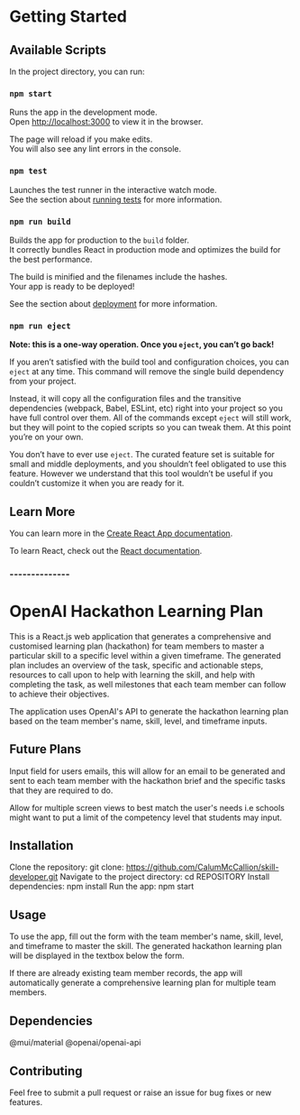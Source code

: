 # Getting Started


## Available Scripts

In the project directory, you can run:

### `npm start`

Runs the app in the development mode.\
Open [http://localhost:3000](http://localhost:3000) to view it in the browser.

The page will reload if you make edits.\
You will also see any lint errors in the console.

### `npm test`

Launches the test runner in the interactive watch mode.\
See the section about [running tests](https://facebook.github.io/create-react-app/docs/running-tests) for more information.

### `npm run build`

Builds the app for production to the `build` folder.\
It correctly bundles React in production mode and optimizes the build for the best performance.

The build is minified and the filenames include the hashes.\
Your app is ready to be deployed!

See the section about [deployment](https://facebook.github.io/create-react-app/docs/deployment) for more information.

### `npm run eject`

**Note: this is a one-way operation. Once you `eject`, you can’t go back!**

If you aren’t satisfied with the build tool and configuration choices, you can `eject` at any time. This command will remove the single build dependency from your project.

Instead, it will copy all the configuration files and the transitive dependencies (webpack, Babel, ESLint, etc) right into your project so you have full control over them. All of the commands except `eject` will still work, but they will point to the copied scripts so you can tweak them. At this point you’re on your own.

You don’t have to ever use `eject`. The curated feature set is suitable for small and middle deployments, and you shouldn’t feel obligated to use this feature. However we understand that this tool wouldn’t be useful if you couldn’t customize it when you are ready for it.

## Learn More

You can learn more in the [Create React App documentation](https://facebook.github.io/create-react-app/docs/getting-started).

To learn React, check out the [React documentation](https://reactjs.org/).

### --------------
# OpenAI Hackathon Learning Plan
This is a React.js web application that generates a comprehensive and customised learning plan (hackathon) for team members to master a particular skill to a specific level within a given timeframe. The generated plan includes an overview of the task, specific and actionable steps, resources to call upon to help with learning the skill, and help with completing the task, as well milestones that each team member can follow to achieve their objectives.

The application uses OpenAI's API to generate the hackathon learning plan based on the team member's name, skill, level, and timeframe inputs. 

## Future Plans
Input field for users emails, this will allow for an email to be generated and sent to each team member with the hackathon brief and the specific tasks that they are required to do.

Allow for multiple screen views to best match the user's needs i.e schools might want to put a limit of the competency level that students may input.

## Installation
Clone the repository: git clone: https://github.com/CalumMcCallion/skill-developer.git
Navigate to the project directory: cd REPOSITORY
Install dependencies: npm install
Run the app: npm start

## Usage
To use the app, fill out the form with the team member's name, skill, level, and timeframe to master the skill. The generated hackathon learning plan will be displayed in the textbox below the form.

If there are already existing team member records, the app will automatically generate a comprehensive learning plan for multiple team members.

## Dependencies
@mui/material
@openai/openai-api

## Contributing
Feel free to submit a pull request or raise an issue for bug fixes or new features.
